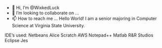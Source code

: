 - 👋 Hi, I’m @WixkedLuck
- 💞️ I’m looking to collaborate on ...
- 📫 How to reach me ...
Hello World! I am a senior majoring in Computer Science at Virginia State University. 




IDE’s used:
Netbeans
Alice
Scratch
AWS
Notepad++
Matlab 
R&R Studios 
Eclipse 
Jes

<!---
WixkedLuck/WixkedLuck is a ✨ special ✨ repository because its `README.md` (this file) appears on your GitHub profile.
You can click the Preview link to take a look at your changes.
--->
